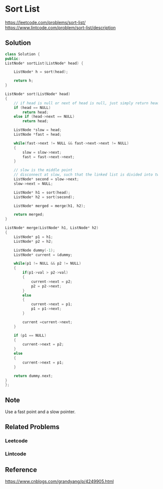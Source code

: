 # Sort List

<https://leetcode.com/problems/sort-list/>
<https://www.lintcode.com/problem/sort-list/description>

## Solution

```cpp
class Solution {
public:
ListNode* sortList(ListNode* head) {

    ListNode* h = sort(head);

    return h;
}

ListNode* sort(ListNode* head)
{
    // if head is null or next of head is null, just simply return head
    if (head == NULL)
        return head;
    else if (head->next == NULL)
        return head;

    ListNode *slow = head;
    ListNode *fast = head;

    while(fast->next != NULL && fast->next->next != NULL)
    {
        slow = slow->next;
        fast = fast->next->next;
    }

    // slow is the middle point
    // disconnect at slow, such that the linked list is divided into two linked list. Repeat this procedure recursively, until the linked list is divided into individual nodes and then start to merge.
    ListNode* second = slow->next;
    slow->next = NULL;

    ListNode* h1 = sort(head);
    ListNode* h2 = sort(second);

    ListNode* merged = merge(h1, h2);

    return merged;
}

ListNode* merge(ListNode* h1, ListNode* h2)
{
    ListNode* p1 = h1;
    ListNode* p2 = h2;

    ListNode dummy(-1);
    ListNode* current = &dummy;

    while(p1 != NULL && p2 != NULL)
    {
        if(p1->val > p2->val)
        {
            current->next = p2;
            p2 = p2->next;
        }
        else
        {
            current->next = p1;
            p1 = p1->next;
        }

        current =current->next;
    }

    if (p1 == NULL)
    {
        current->next = p2;
    }
    else
    {
        current->next = p1;
    }

    return dummy.next;
}
};
```

## Note

Use a fast point and a slow pointer.

## Related Problems

### Leetcode

### Lintcode

## Reference

<https://www.cnblogs.com/grandyang/p/4249905.html>

